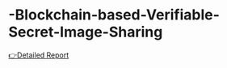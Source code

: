 # -Blockchain-based-Verifiable-Secret-Image-Sharing

[👉Detailed Report](https://drive.google.com/file/d/1rcLcTAIC3GpATiWEHNyw0MznZ6W0dpQU/view?usp=drive_link)
